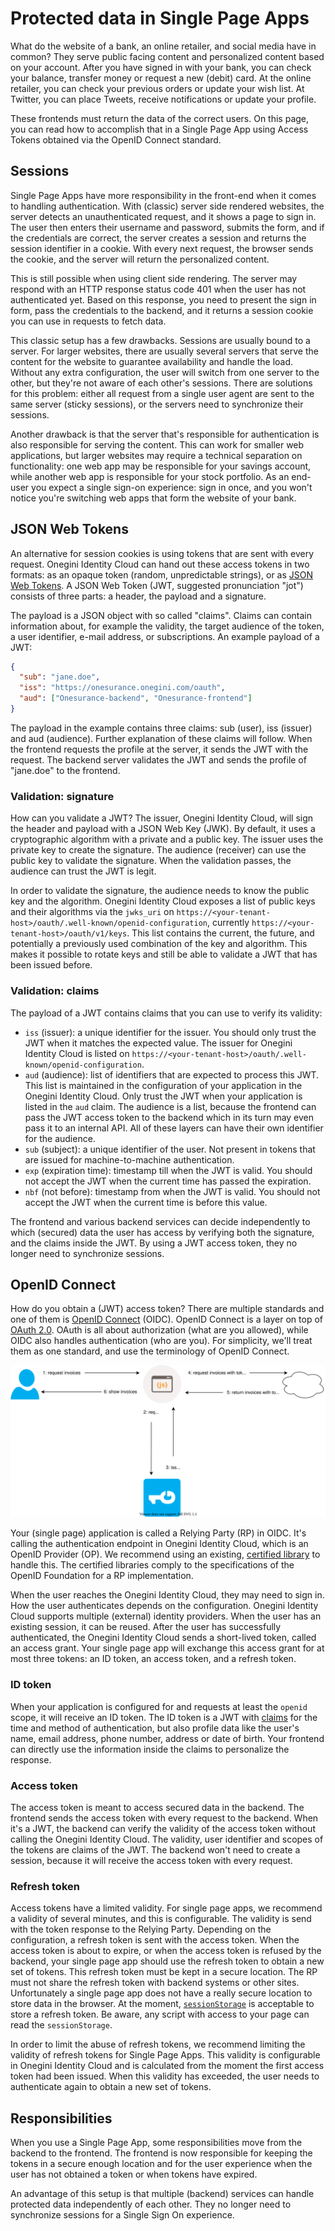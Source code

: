 # Protected data in Single Page Apps

What do the website of a bank, an online retailer, and social media have in common? They serve public facing content and personalized content based on your account. After you have signed in with your bank, you can check your balance, transfer money or request a new (debit) card. At the online retailer, you can check your previous orders or update your wish list. At Twitter, you can place Tweets, receive notifications or update your profile.

These frontends must return the data of the correct users. On this page, you can read how to accomplish that in a Single Page App using Access Tokens obtained via the OpenID Connect standard.

## Sessions

Single Page Apps have more responsibility in the front-end when it comes to handling authentication. With (classic) server side rendered websites, the server detects an unauthenticated request, and it shows a page to sign in. The user then enters their username and password, submits the form, and if the credentials are correct, the server creates a session and returns the session identifier in a cookie. With every next request, the browser sends the cookie, and the server will return the personalized content.

This is still possible when using client side rendering. The server may respond with an HTTP response status code 401 when the user has not authenticated yet. Based on this response, you need to present the sign in form, pass the credentials to the backend, and it returns a session cookie you can use in requests to fetch data.

This classic setup has a few drawbacks. Sessions are usually bound to a server. For larger websites, there are usually several servers that serve the content for the website to guarantee availability and handle the load. Without any extra configuration, the user will switch from one server to the other, but they're not aware of each other's sessions. There are solutions for this problem: either all request from a single user agent are sent to the same server (sticky sessions), or the servers need to synchronize their sessions.  

Another drawback is that the server that's responsible for authentication is also responsible for serving the content. This can work for smaller web applications, but larger websites may require a technical separation on functionality: one web app may be responsible for your savings account, while another web app is responsible for your stock portfolio. As an end-user you expect a single sign-on experience: sign in once, and you won't notice you're switching web apps that form the website of your bank.

## JSON Web Tokens

An alternative for session cookies is using tokens that are sent with every request. Onegini Identity Cloud can hand out these access tokens in two formats: as an opaque token (random, unpredictable strings), or as [JSON Web Tokens](https://en.wikipedia.org/wiki/JSON_Web_Token). A JSON Web Token (JWT, suggested pronunciation "jot") consists of three parts: a header, the payload and a signature.

The payload is a JSON object with so called "claims". Claims can contain information about, for example the validity, the target audience of the token, a user identifier, e-mail address, or subscriptions. An example payload of a JWT:

```json
{
  "sub": "jane.doe",
  "iss": "https://onesurance.onegini.com/oauth",
  "aud": ["Onesurance-backend", "Onesurance-frontend"]
}
```

The payload in the example contains three claims: sub (user), iss (issuer) and aud (audience). Further explanation of these claims will follow. When the frontend requests the profile at the server, it sends the JWT with the request. The backend server validates the JWT and sends the profile of "jane.doe" to the frontend.

### Validation: signature

How can you validate a JWT? The issuer, Onegini Identity Cloud, will sign the header and payload with a JSON Web Key (JWK). By default, it uses a cryptographic algorithm with a private and a public key. The issuer uses the private key to create the signature. The audience (receiver) can use the public key to validate the signature. When the validation passes, the audience can trust the JWT is legit.

In order to validate the signature, the audience needs to know the public key and the algorithm. Onegini Identity Cloud exposes a list of public keys and their algorithms via the `jwks_uri` on `https://<your-tenant-host>/oauth/.well-known/openid-configuration`, currently `https://<your-tenant-host>/oauth/v1/keys`. This list contains the current, the future, and potentially a previously used combination of the key and algorithm. This makes it possible to rotate keys and still be able to validate a JWT that has been issued before. 

### Validation: claims

The payload of a JWT contains claims that you can use to verify its validity:

* `iss` (issuer): a unique identifier for the issuer. You should only trust the JWT when it matches the expected value. The issuer for Onegini Identity Cloud is listed on `https://<your-tenant-host>/oauth/.well-known/openid-configuration`.
* `aud` (audience): list of identifiers that are expected to process this JWT. This list is maintained in the configuration of your application in the Onegini Identity Cloud. Only trust the JWT when your application is listed in the `aud` claim. The audience is a list, because the frontend can pass the JWT access token to the backend which in its turn may even pass it to an internal API. All of these layers can have their own identifier for the audience.
* `sub` (subject): a unique identifier of the user. Not present in tokens that are issued for machine-to-machine authentication. 
* `exp` (expiration time): timestamp till when the JWT is valid. You should not accept the JWT when the current time has passed the expiration.
* `nbf` (not before): timestamp from when the JWT is valid. You should not accept the JWT when the current time is before this value.

The frontend and various backend services can decide independently to which (secured) data the user has access by verifying both the signature, and the claims inside the JWT. By using a JWT access token, they no longer need to synchronize sessions.

## OpenID Connect

How do you obtain a (JWT) access token? There are multiple standards and one of them is [OpenID Connect](https://openid.net/) (OIDC). OpenID Connect is a layer on top of [OAuth 2.0](https://oauth.net/). OAuth is all about authorization (what are you allowed), while OIDC also handles authentication (who are you). For simplicity, we'll treat them as one standard, and use the terminology of OpenID Connect.

![Flow chart of getting data with OpenID Connect](./img/oidc-token.svg)

Your (single page) application is called a Relying Party (RP) in OIDC. It's calling the authentication endpoint in Onegini Identity Cloud, which is an OpenID Provider (OP). We recommend using an existing, [certified library](https://openid.net/certification/#RPs) to handle this. The certified libraries comply to the specifications of the OpenID Foundation for a RP implementation.

When the user reaches the Onegini Identity Cloud, they may need to sign in. How the user authenticates depends on the configuration. Onegini Identity Cloud supports multiple (external) identity providers. When the user has an existing session, it can be reused. After the user has successfully authenticated, the Onegini Identity Cloud sends a short-lived token, called an access grant. Your single page app will exchange this access grant for at most three tokens: an ID token, an access token, and a refresh token. 

### ID token

When your application is configured for and requests at least the `openid` scope, it will receive an ID token. The ID token is a JWT with [claims](https://openid.net/specs/openid-connect-core-1_0.html#Claims) for the time and method of authentication, but also profile data like the user's name, email address, phone number, address or date of birth. Your frontend can directly use the information inside the claims to personalize the response.

### Access token

The access token is meant to access secured data in the backend. The frontend sends the access token with every request to the backend. When it's a JWT, the backend can verify the validity of the access token without calling the Onegini Identity Cloud. The validity, user identifier and scopes of the tokens are claims of the JWT. The backend won't need to create a session, because it will receive the access token with every request.

### Refresh token

Access tokens have a limited validity. For single page apps, we recommend a validity of several minutes, and this is configurable. The validity is send with the token response to the Relying Party. Depending on the configuration, a refresh token is sent with the access token. When the access token is about to expire, or when the access token is refused by the backend, your single page app should use the refresh token to obtain a new set of tokens. This refresh token must be kept in a secure location. The RP must not share the refresh token with backend systems or other sites. Unfortunately a single page app does not have a really secure location to store data in the browser. At the moment, [`sessionStorage`](https://developer.mozilla.org/en/docs/Web/API/Window/sessionStorage) is acceptable to store a refresh token. Be aware, any script with access to your page can read the `sessionStorage`. 

In order to limit the abuse of refresh tokens, we recommend limiting the validity of refresh tokens for Single Page Apps. This validity is configurable in Onegini Identity Cloud and is calculated from the moment the first access token had been issued. When this validity has exceeded, the user needs to authenticate again to obtain a new set of tokens. 

## Responsibilities

When you use a Single Page App, some responsibilities move from the backend to the frontend. The frontend is now responsible for keeping the tokens in a secure enough location and for the user experience when the user has not obtained a token or when tokens have expired.

An advantage of this setup is that multiple (backend) services can handle protected data independently of each other. They no longer need to synchronize sessions for a Single Sign On experience.
